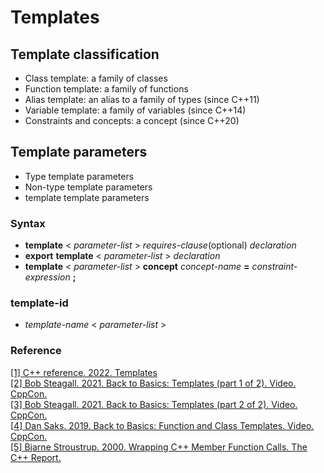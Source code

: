 # Templates
## Template classification
* Class template: a family of classes
* Function template: a family of functions
* Alias template: an alias to a family of types (since C++11)
* Variable template: a family of variables (since C++14)
* Constraints and concepts: a concept (since C++20)

## Template parameters
* Type template parameters
* Non-type template parameters
* template template parameters

### Syntax
* **template** < _parameter-list_ > _requires-clause_(optional) _declaration_
* **export** **template** < _parameter-list_ > _declaration_
* **template** < _parameter-list_ > **concept** _concept-name_ **=** _constraint-expression_ **;**

### template-id
* _template-name_ < _parameter-list_ >

### Reference
[[1] C++ reference. 2022. Templates](https://en.cppreference.com/w/cpp/language/templates) <br>
[[2] Bob Steagall. 2021. Back to Basics: Templates (part 1 of 2). Video. CppCon.](https://youtu.be/XN319NYEOcE) <br>
[[3] Bob Steagall. 2021. Back to Basics: Templates (part 2 of 2). Video. CppCon.](https://youtu.be/2Y9XbltAfXs) <br>
[[4] Dan Saks. 2019. Back to Basics: Function and Class Templates. Video. CppCon.](https://youtu.be/LMP_sxOaz6g) <br>
[[5] Bjarne Stroustrup. 2000. Wrapping C++ Member Function Calls. The C++ Report.](https://stroustrup.com/wrapper.pdf)